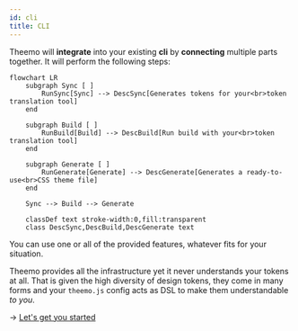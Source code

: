 ```yaml
---
id: cli
title: CLI
---
```


Theemo will **integrate** into your existing **cli** by **connecting**
multiple parts together. It will perform the following steps:

```mermaid
flowchart LR
    subgraph Sync [ ]
        RunSync[Sync] --> DescSync[Generates tokens for your<br>token translation tool]
    end

    subgraph Build [ ]
        RunBuild[Build] --> DescBuild[Run build with your<br>token translation tool]
    end

    subgraph Generate [ ]
        RunGenerate[Generate] --> DescGenerate[Generates a ready-to-use<br>CSS theme file]
    end

    Sync --> Build --> Generate

    classDef text stroke-width:0,fill:transparent
    class DescSync,DescBuild,DescGenerate text
```

You can use one or all of the provided features, whatever fits for your situation.

Theemo provides all the infrastructure yet it never
understands your tokens at all. That is given the high diversity of design
tokens, they come in many forms and your `theemo.js` config acts as DSL to make
them understandable _to you_.

-> [Let's get you started](./cli/getting-started.md)

